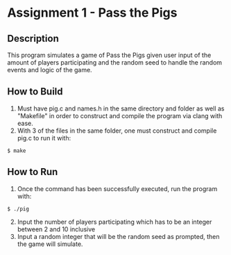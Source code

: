 # Assignment 1 - Pass the Pigs

## Description
This program simulates a game of Pass the Pigs given user input of the amount of players participating and the random seed to handle the random events and logic of the game.

## How to Build
1. Must have pig.c and names.h in the same directory and folder as well as "Makefile" in order to construct and compile the program via clang with ease. 
2. With 3 of the files in the same folder, one must construct and compile pig.c to run it with:
```
$ make
```

## How to Run
1. Once the command has been successfully executed, run the program with:
```
$ ./pig 
```
2. Input the number of players participating which has to be an integer between 2 and 10 inclusive
3. Input a random integer that will be the random seed as prompted, then the game will simulate.
